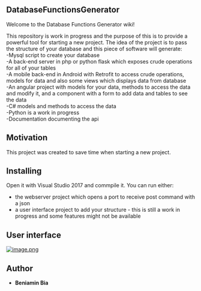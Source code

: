 ## DatabaseFunctionsGenerator

Welcome to the Database Functions Generator wiki!

This repository is work in progress and the purpose of this is to provide a powerful tool for starting a new project.
The idea of the project is to pass the structure of your database and this piece of software will generate:<br />
    -Mysql script to create your database<br />
    -A back-end server in php or python flask which exposes crude operations for all of your tables<br />
    -A mobile back-end in Android with Retrofit to access crude operations, models for data and also some views which displays data from database<br />
    -An angular project with models for your data, methods to access the data and modify it, and  a component with a form to add data and tables to see the data<br />
    -C# models and methods to access the data<br />
    -Python is a work in progress<br />
    -Documentation documenting the api <br />

## Motivation

This project was created to save time when starting a new project. 

## Installing

Open it with Visual Studio 2017 and commpile it. You can run either:<br />
* the webserver project which opens a port to receive post command with a json<br />
* a user interface project to add your structure - this is still a work in progress and some features might not be available<br />

## User interface

[![image.png](https://i.postimg.cc/500BbVVp/image.png)](https://postimg.cc/XZRGktXy)

## Author

* **Beniamin Bia**

